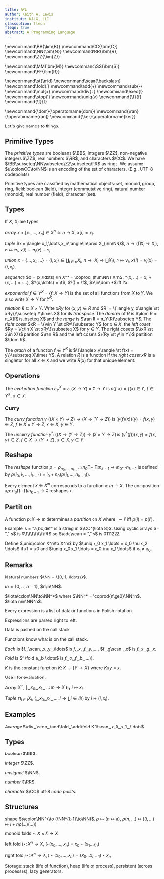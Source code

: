 ```yaml
---
title: APL
author: Keith A. Lewis
institute: KALX, LLC
classoption: fleqn
fleqn: true
abstract: A Programming Language
...
```



\newcommand\BB{\bm{B}}
\newcommand\CC{\bm{C}}
\newcommand\NN{\bm{N}}
\newcommand\RR{\bm{R}}
\newcommand\ZZ{\bm{Z}}

\newcommand\MM{\bm{M}}
\newcommand\SS{\bm{S}}
\newcommand\FF{\bm{R}}

\newcommand\st{\mid}
\newcommand\scan{\backslash}
\newcommand\fold{/}
\newcommand\add{+}
\newcommand\sub{-}
\newcommand\mul{×}
\newcommand\div{÷}
\newcommand\exec{!}
\newcommand\stop{'}
\newcommand\uniq{ν}
\newcommand{\f}{f}
\newcommand{\t}{t}

\newcommand{\dom}{\operatorname{dom}}
\newcommand{\ran}{\operatorname{ran}}
\newcommand{\ker}{\operatorname{ker}}

Let's give names to things.

## Primitive Types

The _primitive types_ are
booleans $\BB$,
integers $\ZZ$,
non-negative integers $\ZZ$,
real numbers $\RR$, 
and characters $\CC$.
We have $\BB\subseteq\NN\subseteq\ZZ\subseteq\RR$ as rings.
We assume $u\colon\CC\to\NN$ is an encoding of the set of characters. (E.g., UTF-8 codepoints)

Primitive types are classified by mathematical objects: set, monoid, group, ring, field:
boolean (field),
integer (commutative ring),
natural number (monoid),
real number (field),
character (set).

## Types

If $X$, $X_i$ are types

_array_ $x = [x_1,\ldots,x_n]\in X^n\cong n\to X$, $x[i] = x_i$.

_tuple_ $x = \langle x_1,\ldots,x_n\rangle\in\prod X_{i\in\NN}$, $n\to(\prod X_i\to X_i)$,
$n\mapsto π_i$, 
$x\langle i\rangle = π_i(x) = x_i$.

_union_ $x = \{\ldots,x_i,\ldots\} = \langle i,x_i\rangle\in\coprod_{i\in n} X_i$, $n\to(X_i\to\coprod X_i)$,
$n\mapsto ν_i$, $x\{i\} = ν_i(x) = \langle i,x_i\rangle$.

_sequence_ $x = (x,\ldots) \in X^* = \coprod_{n\in\NN} X^n$. 
$*(x,\ldots) = x$, $+(x,\ldots) = (\ldots)$, $?(x,\ldots) = \t$, $?() = \f$,
$x\in\dom *$ iff $?x$.

_exponential_ $f\in Y^X = \{f\colon X\to Y\}$ is the set of all functions from $X$ to $Y$.
We also write $X\to Y$ for $Y^X$.

_relation_ $R\subseteq X\times Y$. Write $xRy$ for $\langle x,y\rangle\in R$
and $R' = \{\langle y, x\rangle \st xRy\}\subseteq Y\times X$ for its _transpose_.
The _domain_ of $R$ is $\dom R = π_X(R)\subseteq X$ and
the _range_ is $\ran R = π_Y(R)\subseteq Y$.
The _right coset_ $xR = \{y\in Y \st xRy\}\subseteq Y$ for $x\in X$,
the _left coset_ $Ry = \{x\in X \st xRy\}\subseteq X$ for $y\in Y$.
The right cosets $\{xR \st x\in X\}$
parition $\ran R$ and the left cosets $\{Ry \st y\in Y\}$ partition $\dom R$.

The _graph_ of a function $f\in Y^X$ is
$\{\langle x,y\rangle \st f(x) = y\}\subseteq X\times Y$. A relation $R$ is a function if the
_right coset_ $xR$ is a singleton for all $x\in X$ and we
write $R(x)$ for that unique element.


## Operations

The _evaluation function_ $ε_Y^X = ε\colon (X\to Y)\times X\to Y$
is $ε(f,x) = f(x)\in Y$, $f\in Y^X$, $x\in X$.

### Curry

The _curry function_ $γ\colon ((X\times Y)\to Z)\to (X\to(Y\to Z))$ is
$(γ(f)(x))(y) = f(x,y)\in Z$, $f\in X\times Y\to Z$, $x\in X$, $y\in Y$.

The _uncurry function_ $γ^*\colon ((X\to (Y\to Z))\to (X\times Y\to Z)$
is $(γ^*(f))(x,y) = f(x,y)\in Z$, $f\in X\to(Y\to Z)$, $x\in X$, $y\in Y$.

## Reshape

The _reshape_ function $\rho = \rho_{n_0,...,n_{k-1}}\colon\iota
n_0\prod\cdots\prod\iota n_{k-1}\to\iota n_0\cdots n_{k-1}$
is defined by $\rho(i_0, i_1, \ldots, i_{k-1}) = i_0 + n_0(\rho(i_1,
\ldots, n_{k-1}))$.

Every element $x\in X^{\iota n}$ corresponds to a function $x\colon\iota n\to X$.
The composition $x\rho\colon n_0\prod\cdots\prod\iota n_{k-1}\to X$
reshapes $x$.

## Partition

A function $p\colon X\to\iota n$ determines a _partition_ on $X$ where $i\sim i'$ iff $p(i) = p(i')$.

Example: s = "a,bc,def" is a string in $\CC^{\iota 8}$. Using cyclic arrays
$= "," s$ is $\f\t\f\f\t\f\f\f$ so $\add\scan = "," s$ is $0111222$.

Define $\uniq\colon X^n\to X^m$ by $\uniq x_0 x_1 \ldots = x_0 \nu x_2 \ldots$
if $x1 = x0$ and $\uniq x_0 x_1 \ldots = x_0 \nu x_1 \ldots$ if $x_1 \not= x_0$.

## Remarks

Natural numbers $\NN = \{0, 1, \ldots\}$.

$\iota n = \{0, \ldots, n - 1\}$, $n\in\NN$.

$\iota\colon\NN\to\NN^*$ where $\NN^* = \coprod{n\ge0}\NN^n$.  
$\iota n\in\NN^n$.

Every expression is a list of data or functions in Polish notation.

Expressions are parsed right to left.

Data is pushed on the call stack.

Functions know what is on the call stack.

_Each_ is $f␣\scan␣x␣y␣\ldots$ is $f␣x␣f␣y␣\ldots$, $f␣g\scan ␣x$ is $f␣x␣g␣x$.

_Fold_ is $f \fold a␣b \ldots$ is $f␣a␣f␣b␣\ldots))$.

$K$ is the constant function $K\colon X\to\{Y\to X\}$ where $Kxy = x$.

Use $!$ for evaluation. 

_Array_ $X^{\iota n}$, $[␣x_0␣x_1␣\ldots\colon \iota n\to X$ by $i\mapsto x_i$.

_Tuple_ $\sqcap_{i\in I} X_i$, $\langle␣x_0␣x_1␣\ldots\colon I\to\coprod{i\in I}X_i$ by $i\mapsto (i, x_i)$.

## Examples

_Average_ $\div␣\stop␣\add\fold␣\add\fold K 1\scan␣x_0␣x_1␣\ldots$

## Types

_boolean_ $\BB$.

_integer_ $\ZZ$.

_unsigned_ $\NN$.

_number_ $\RR$.

_character_ $\CC$ utf-8 _code points_.

## Structures
shape $ρ\colon\NN^k\to (\NN^{k-1}\to\NN)$, $ρ\mapsto(n \mapsto n)$,
$ρ(n,\ldots)\mapsto ((i,\ldots) \mapsto i + n ρ(\ldots)(\ldots))$

monoid folds $\star\colon X\times X\to X$

left fold $(\star\colon X^n\to X$, $(\star(x_0,\ldots,x_n) = x_0\star(x_1\dots x_n)$

right fold $)\star\colon X^n\to X$, $)\star(x_0,\ldots,x_n) = (x_0\dots x_{n-1})\star x_n$


Storage: stack (life of function), heap (life of process), persistent (across processes), lazy generators.
